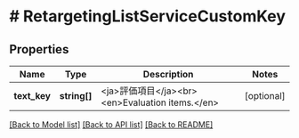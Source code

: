 # # RetargetingListServiceCustomKey

## Properties

Name | Type | Description | Notes
------------ | ------------- | ------------- | -------------
**text_key** | **string[]** | &lt;ja&gt;評価項目&lt;/ja&gt;&lt;br&gt;&lt;en&gt;Evaluation items.&lt;/en&gt; | [optional] 

[[Back to Model list]](../../README.md#documentation-for-models) [[Back to API list]](../../README.md#documentation-for-api-endpoints) [[Back to README]](../../README.md)


